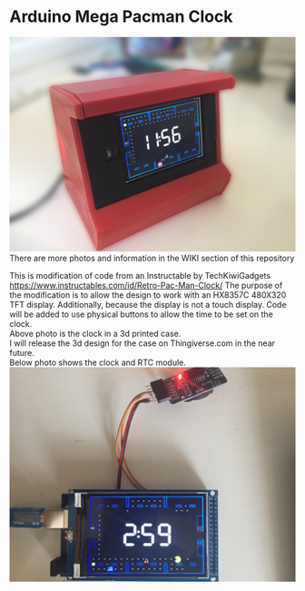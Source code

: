 # Arduino Mega Pacman Clock
![Client Photo](https://github.com/bonnette/Pac_Clock/blob/master/photos/pac_all_front.jpg)
<br/>
There are more photos and information in the WIKI section of this repository
<br/>

This is modification of code from an Instructable by TechKiwiGadgets https://www.instructables.com/id/Retro-Pac-Man-Clock/
The purpose of the modification is to allow the design to work with an HX8357C 480X320 TFT display.
Additionally, because the display is not a touch display. Code will be added to use physical buttons to allow the time to be set on the clock.
<br />
Above photo is the clock in a 3d printed case. <br/>I will release the 3d design for the case on Thingiverse.com in the near future.
<br />
Below photo shows the clock and RTC module.
<br />
![Client Photo](https://github.com/bonnette/Pac_Clock/blob/master/photos/pac_clock_rtc.jpg)
